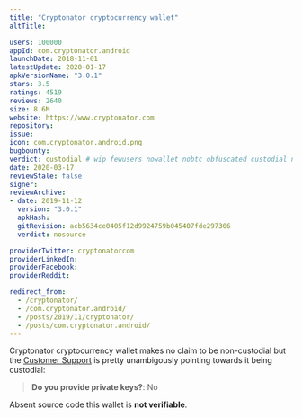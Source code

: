```yaml
---
title: "Cryptonator cryptocurrency wallet"
altTitle: 

users: 100000
appId: com.cryptonator.android
launchDate: 2018-11-01
latestUpdate: 2020-01-17
apkVersionName: "3.0.1"
stars: 3.5
ratings: 4519
reviews: 2640
size: 8.6M
website: https://www.cryptonator.com
repository: 
issue: 
icon: com.cryptonator.android.png
bugbounty: 
verdict: custodial # wip fewusers nowallet nobtc obfuscated custodial nosource nonverifiable reproducible bounty defunct
date: 2020-03-17
reviewStale: false
signer: 
reviewArchive:
- date: 2019-11-12
  version: "3.0.1"
  apkHash: 
  gitRevision: acb5634ce0405f12d9924759b045407fde297306
  verdict: nosource

providerTwitter: cryptonatorcom
providerLinkedIn: 
providerFacebook: 
providerReddit: 

redirect_from:
  - /cryptonator/
  - /com.cryptonator.android/
  - /posts/2019/11/cryptonator/
  - /posts/com.cryptonator.android/
---
```



Cryptonator cryptocurrency wallet
makes no claim to be non-custodial but the
[Customer Support](https://www.cryptonator.com/contact/other/)
is pretty unambigously pointing towards it being custodial:

> **Do you provide private keys?**: No

Absent source code this wallet is **not verifiable**.
